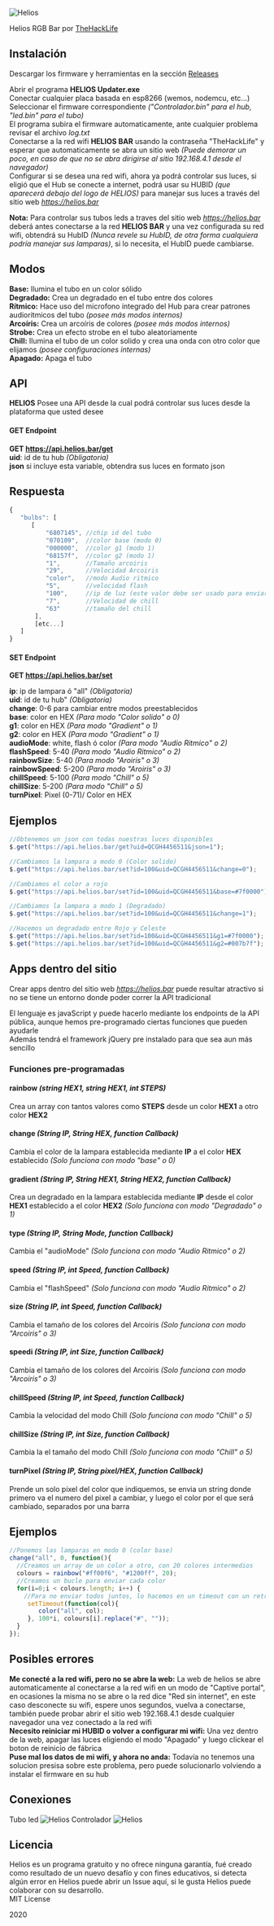 ![Helios](https://i.imgur.com/AUZMd9M.png)

Helios RGB Bar por [TheHackLife](https://www.youtube.com/channel/UCOCYnTfY7izcASanFVHL3Aw?view_as=subscriber)

## Instalación
Descargar los firmware y herramientas en la sección [Releases](https://github.com/TheHackLife/helios/releases)
 
Abrir el programa **HELIOS Updater.exe**  
Conectar cualquier placa basada en esp8266 (wemos, nodemcu, etc...)  
Seleccionar el firmware correspondiente *("Controlador.bin" para el hub, "led.bin" para el tubo)*  
El programa subira el firmware automaticamente, ante cualquier problema revisar el archivo *log.txt*  
Conectarse a la red wifi **HELIOS BAR** usando la contraseña "TheHackLife" y esperar que automaticamente se abra un sitio web *(Puede demorar un poco, en caso de que no se abra dirigirse al sitio 192.168.4.1 desde el navegador)*  
Configurar si se desea una red wifi, ahora ya podrá controlar sus luces, si eligió que el Hub se conecte a internet, podrá usar su HUBID *(que aparecerá debajo del logo de HELIOS)* para manejar sus luces a través del sitio web *https://helios.bar*  

**Nota:** Para controlar sus tubos leds a traves del sitio web *https://helios.bar* deberá antes conectarse a la red **HELIOS BAR** y una vez configurada su red wifi, obtendrá su HubID *(Nunca revele su HubID, de otra forma cualquiera podría manejar sus lamparas)*, si lo necesita, el HubID puede cambiarse.  

## Modos
**Base:** Ilumina el tubo en un color sólido  
**Degradado:** Crea un degradado en el tubo entre dos colores  
**Rítmico:** Hace uso del microfono integrado del Hub para crear patrones audioritmicos del tubo *(posee más modos internos)*  
**Arcoíris:** Crea un arcoíris de colores *(posee más modos internos)*  
**Strobe:** Crea un efecto strobe en el tubo aleatoriamente  
**Chill:** Ilumina el tubo de un color solido y crea una onda con otro color que elijamos *(posee configuraciones internas)*  
**Apagado:** Apaga el tubo

## API
**HELIOS** Posee una API desde la cual podrá controlar sus luces desde la plataforma que usted desee

#### GET Endpoint
**GET https://api.helios.bar/get**  
**uid**: id de tu hub *(Obligatoria)*  
**json** si incluye esta variable, obtendra sus luces en formato json  

## Respuesta
```javaScript
{
   "bulbs": [
      [
          "6807145", //chip id del tubo
          "070109",  //color base (modo 0)
          "000000",  //color g1 (modo 1)
          "68157f",  //color g2 (modo 1)
          "1",       //Tamaño arcoiris
          "29",      //Velocidad Arcoiris
          "color",   //modo Audio ritmico
          "5",       //velocidad flash
          "100",     //ip de luz (este valor debe ser usado para enviar comandos a esta luz)
          "7",       //Velocidad de chill
          "63"       //tamaño del chill
       ],
       [etc...]
   ]
}

```

#### SET Endpoint
**GET https://api.helios.bar/set**  

**ip**: ip de lampara ó "all" *(Obligatoria)*  
**uid**: id de tu hub" *(Obligatoria)*  
**change**: 0-6 para cambiar entre modos preestablecidos  
**base**: color en HEX *(Para modo "Color solido" o 0)*  
**g1**: color en HEX *(Para modo "Gradient" o 1)*  
**g2**: color en HEX *(Para modo "Gradient" o 1)*  
**audioMode**: white, flash ó color *(Para modo "Audio Ritmico" o 2)*  
**flashSpeed**: 5-40 *(Para modo "Audio Ritmico" o 2)*  
**rainbowSize**: 5-40 *(Para modo "Aroiris" o 3)*  
**rainbowSpeed**: 5-200 *(Para modo "Aroiris" o 3)*  
**chillSpeed**: 5-100 *(Para modo "Chill" o 5)*  
**chillSize**: 5-200 *(Para modo "Chill" o 5)*  
**turnPixel**: Pixel (0-71)/ Color en HEX  

## Ejemplos
```javaScript
//Obtenemos un json con todas nuestras luces disponibles
$.get("https://api.helios.bar/get?uid=QCGH4456511&json=1");

//Cambiamos la lampara a modo 0 (Color solido)
$.get("https://api.helios.bar/set?id=100&uid=QCGH4456511&change=0");

//Cambiamos el color a rojo
$.get("https://api.helios.bar/set?id=100&uid=QCGH4456511&base=#7f0000");

//Cambiamos la lampara a modo 1 (Degradado)
$.get("https://api.helios.bar/set?id=100&uid=QCGH4456511&change=1");

//Hacemos un degradado entre Rojo y Celeste
$.get("https://api.helios.bar/set?id=100&uid=QCGH4456511&g1=#7f0000");
$.get("https://api.helios.bar/set?id=100&uid=QCGH4456511&g2=#007b7f");

```

## Apps dentro del sitio
Crear apps dentro del sitio web *https://helios.bar* puede resultar atractivo si no se tiene un entorno donde poder correr la API tradicional

El lenguaje es javaScript y puede hacerlo mediante los endpoints de la API pública, aunque hemos pre-programado ciertas funciones que pueden ayudarle  
Además tendrá el framework jQuery pre instalado para que sea aun más sencillo 

### Funciones pre-programadas
#### rainbow _(string HEX1, string HEX1, int STEPS)_
Crea un array con tantos valores como **STEPS** desde un color **HEX1** a otro color **HEX2**

#### change _(String IP, String HEX, function Callback)_
Cambia el color de la lampara establecida mediante **IP** a el color **HEX** establecido *(Solo funciona con modo "base" o 0)*

#### gradient _(String IP, String HEX1, String HEX2, function Callback)_
Crea un degradado en la lampara establecida mediante **IP** desde el color **HEX1** establecido a el color **HEX2** *(Solo funciona con modo "Degradado" o 1)*

#### type _(String IP, String Mode, function Callback)_
Cambia el "audioMode" *(Solo funciona con modo "Audio Ritmico" o 2)*

#### speed _(String IP, int Speed, function Callback)_
Cambia el "flashSpeed" *(Solo funciona con modo "Audio Ritmico" o 2)*

#### size _(String IP, int Speed, function Callback)_
Cambia el tamaño de los colores del Arcoiris *(Solo funciona con modo "Arcoiris" o 3)*

#### speedi _(String IP, int Size, function Callback)_
Cambia el tamaño de los colores del Arcoiris *(Solo funciona con modo "Arcoiris" o 3)*

#### chillSpeed _(String IP, int Speed, function Callback)_
Cambia la velocidad del modo Chill *(Solo funciona con modo "Chill" o 5)*

#### chillSize _(String IP, int Size, function Callback)_
Cambia la el tamaño del modo Chill *(Solo funciona con modo "Chill" o 5)*

#### turnPixel _(String IP, String pixel/HEX, function Callback)_
Prende un solo pixel del color que indiquemos, se envia un string donde primero va el numero del pixel a cambiar, y luego el color por el que será cambiado, separados por una barra  

## Ejemplos
```javaScript
//Ponemos las lamparas en modo 0 (color base)
change("all", 0, function(){
  //Creamos un array de un color a otro, con 20 colores intermedios
  colours = rainbow("#ff00f6", "#1200ff", 20);
  //Creamos un bucle para enviar cada color
  for(i=0;i < colours.length; i++) {
    //Para no enviar todos juntos, lo hacemos en un timeout con un retraso de 100ms cada color
     setTimeout(function(col){
        color("all", col);
     }, 100*i, colours[i].replace("#", ""));
  }
});
```

## Posibles errores
**Me conecté a la red wifi, pero no se abre la web:** La web de helios se abre automaticamente al conectarse a la red wifi en un modo de "Captive portal", en ocasiones la misma no se abre o la red dice "Red sin internet", en este caso desconecte su wifi, espere unos segundos, vuelva a conectarse, también puede probar abrir el sitio web 192.168.4.1 desde cualquier navegador una vez conectado a la red wifi  
**Necesito reiniciar mi HUBID o volver a configurar mi wifi:** Una vez dentro de la web, apagar las luces eligiendo el modo "Apagado" y luego clickear el boton de reinicio de fábrica  
**Puse mal los datos de mi wifi, y ahora no anda:** Todavía no tenemos una solucion presisa sobre este problema, pero puede solucionarlo volviendo a instalar el firmware en su hub  

## Conexiones
Tubo led 
![Helios](https://i.imgur.com/tOEysie.png)
Controlador 
![Helios](https://i.imgur.com/3uFigCs.png)

## Licencia

Helios es un programa gratuito y no ofrece ninguna garantía, fué creado como resultado de un nuevo desafío y con fines educativos, si detecta algún error en Helios puede abrir un Issue aquí, si le gusta Helios puede colaborar con su desarrollo.  
MIT License

2020
